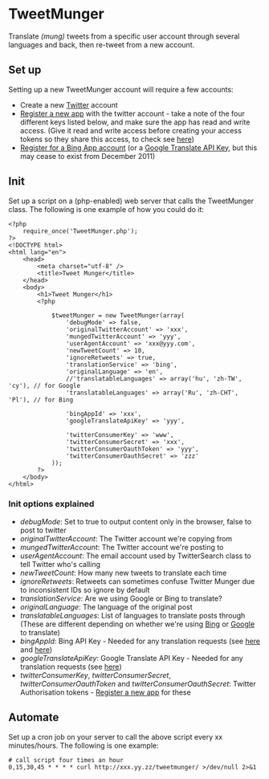 # TweetMunger

Translate _(mung)_ tweets from a specific user account through several languages and back, then re-tweet from a new account.


## Set up

Setting up a new TweetMunger account will require a few accounts:

  * Create a new [Twitter](http://twitter.com/) account 
  * [Register a new app](https://dev.twitter.com/) with the twitter account - take a note of the four different keys listed below, and make sure the app has read and write access.  (Give it read and write access before creating your access tokens so they share this access, to check see [here](https://twitter.com/settings/applications))
  * [Register for a Bing App account](http://www.bing.com/developers/createapp.aspx) (or a [Google Translate API Key](http://code.google.com/apis/language/translate/v2/getting_started.html), but this may cease to exist from December 2011)


## Init

Set up a script on a (php-enabled) web server that calls the TweetMunger class.  The following is one example of how you could do it:

    <?php 
        require_once('TweetMunger.php');
    ?>
    <!DOCTYPE html>
    <html lang="en">
        <head>
            <meta charset="utf-8" />
            <title>Tweet Munger</title>     
        </head>
        <body>
            <h1>Tweet Munger</h1>
            <?php

                $tweetMunger = new TweetMunger(array(
                    'debugMode' => false,
                    'originalTwitterAccount' => 'xxx',
                    'mungedTwitterAccount' => 'yyy',
                    'userAgentAccount' => 'xxx@yyy.com',
                    'newTweetCount' => 10,
                    'ignoreRetweets' => true,
                    'translationService' => 'bing',
                    'originalLanguage' => 'en',
                    //'translatableLanguages' => array('hu', 'zh-TW', 'cy'), // for Google
                    'translatableLanguages' => array('Ru', 'zh-CHT', 'Pl'), // for Bing

                    'bingAppId' => 'xxx',
                    'googleTranslateApiKey' => 'yyy',

                    'twitterConsumerKey' => 'www',
                    'twitterConsumerSecret' => 'xxx',
                    'twitterConsumerOauthToken' => 'yyy',
                    'twitterConsumerOauthSecret' => 'zzz'
                ));
            ?>
        </body>
    </html>

### Init options explained

  * *debugMode*: Set to true to output content only in the browser, false to post to twitter
  * *originalTwitterAccount*: The Twitter account we're copying from 
  * *mungedTwitterAccount*: The Twitter account we're posting to
  * *userAgentAccount*: The email account used by TwitterSearch class to tell Twitter who's calling
  * *newTweetCount*: How many new tweets to translate each time
  * *ignoreRetweets*: Retweets can sometimes confuse Twitter Munger due to inconsistent IDs so ignore by default
  * *translationService*: Are we using Google or Bing to translate?
  * *originalLanguage*: The language of the original post
  * *translatableLanguages*: List of languages to translate posts through (These are different depending on whether we're using [Bing](http://msdn.microsoft.com/en-us/library/dd877886.aspx) or [Google](http://code.google.com/apis/language/translate/v1/reference.html#LangNameArray) to translate)
  * *bingAppId*: Bing API Key - Needed for any translation requests (see [here](http://msdn.microsoft.com/en-us/library/ff512421.aspx) and [here](http://www.bing.com/developers/createapp.aspx))
  * *googleTranslateApiKey*: Google Translate API Key - Needed for any translation requests (see [here](http://code.google.com/apis/language/translate/v2/getting_started.html))
  * *twitterConsumerKey*, *twitterConsumerSecret*, *twitterConsumerOauthToken* and *twitterConsumerOauthSecret*: Twitter Authorisation tokens -  [Register a new app](https://dev.twitter.com/) for these
  
  
## Automate

Set up a cron job on your server to call the above script every xx minutes/hours.  The following is one example:

    # call script four times an hour
    0,15,30,45 * * * * curl http://xxx.yy.zz/tweetmunger/ >/dev/null 2>&1